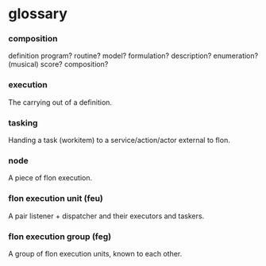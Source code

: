 
# glossary


### composition

definition
program? routine? model? formulation? description?
enumeration? (musical) score? composition?

### execution

The carrying out of a definition.

### tasking

Handing a task (workitem) to a service/action/actor external to flon.

### node

A piece of flon execution.

### flon execution unit (feu)

A pair listener + dispatcher and their executors and taskers.

### flon execution group (feg)

A group of flon execution units, known to each other.

